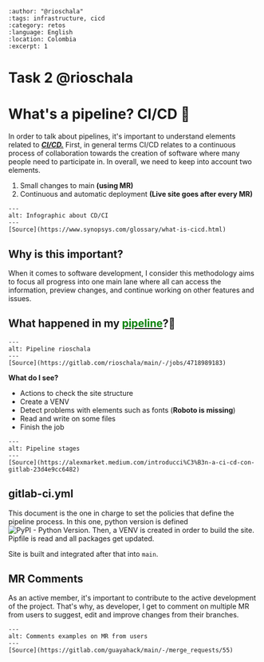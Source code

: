 ```{post} 2023-07-29
:author: "@rioschala"
:tags: infrastructure, cicd
:category: retos
:language: English
:location: Colombia
:excerpt: 1
```
# Task 2 @rioschala
# What's a pipeline? CI/CD 🔄️

In order to talk about pipelines, it's important to understand elements related to [***CI/CD.***](https://en.wikipedia.org/wiki/CI/CD) First, in general terms CI/CD relates to a continuous process of collaboration towards the creation of software where many people need to participate in. In overall, we need to keep into account two elements.

1. Small changes to main **(using MR)**
2. Continuous and automatic deployment **(Live site goes after every MR)**


```{figure} task-2-pipelines-hw.md-data/ci-cd-info.svg
---
alt: Infographic about CD/CI
---
[Source](https://www.synopsys.com/glossary/what-is-cicd.html)
```

## Why is this important?
When it comes to software development, I consider this methodology aims to focus all progress into one main lane where all can access the information, preview changes, and continue working on other features and issues.

## What happened in my [<t><span style="color:green;">pipeline</span></t>](https://gitlab.com/rioschala/main/-/jobs/4718989183)?🚩

```{figure} task-2-pipelines-hw.md-data/pipeline-mr-rioschala.png
---
alt: Pipeline rioschala
---
[Source](https://gitlab.com/rioschala/main/-/jobs/4718989183)
```

**What do I see?**
* Actions to check the site structure
* Create a VENV
* Detect problems with elements such as fonts (**Roboto is missing**)
* Read and write on some files
* Finish the job

```{figure} task-2-pipelines-hw.md-data/stages-pipeline.png
---
alt: Pipeline stages
---
[Source](https://alexmarket.medium.com/introducci%C3%B3n-a-ci-cd-con-gitlab-23d4e9cc6482)
```
## gitlab-ci.yml

This document is the one in charge to set the policies that define the pipeline process. In this one, python version is defined ![PyPI - Python Version](https://img.shields.io/pypi/pyversions/pipenv). Then, a VENV is created in order to build the site. Pipfile is read and all packages get updated. 

Site is built and integrated after that into `main`.

## MR Comments 
As an active member, it's important to contribute to the active development of the project. That's why, as developer, I get to comment on multiple MR from users to suggest, edit and improve changes from their branches. 

```{figure} task-2-pipelines-hw.md-data/comments-mr.png
---
alt: Comments examples on MR from users
---
[Source](https://gitlab.com/guayahack/main/-/merge_requests/55)
```

